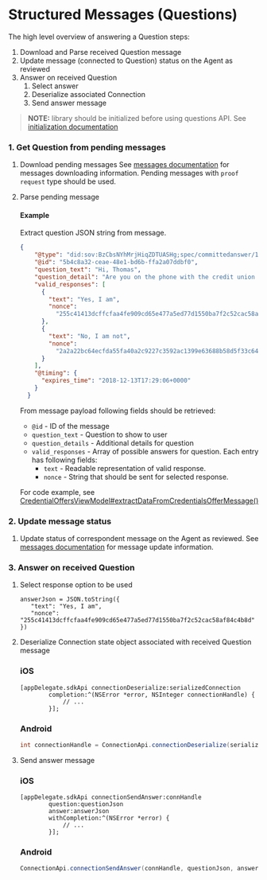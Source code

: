 # Structured Messages (Questions)

The high level overview of answering a Question steps:

1. Download and Parse received Question message
1. Update message (connected to Question) status on the Agent as reviewed
1. Answer on received Question
    1. Select answer
    1. Deserialize associated Connection
    1. Send answer message

> **NOTE:** library should be initialized before using questions API. See [initialization documentation](2.Initialization.md)

### 1. Get Question from pending messages

1. Download pending messages
   See [messages documentation](8.Messages.md) for messages downloading information. Pending messages with `proof request` type should be used.

2. Parse pending message

   #### Example

    Extract question JSON string from message.
    
    ```json
    {
        "@type": "did:sov:BzCbsNYhMrjHiqZDTUASHg;spec/committedanswer/1.0/question",
        "@id": "5b4c8a32-ceae-48e1-bd6b-ffa2a07ddbf0",
        "question_text": "Hi, Thomas",
        "question_detail": "Are you on the phone with the credit union right now about transferring $100.00?",
        "valid_responses": [
          {
            "text": "Yes, I am",
            "nonce":
              "255c41413dcffcfaa4fe909cd65e477a5ed77d1550ba7f2c52cac58af84c4b8d"
          },
          {
            "text": "No, I am not",
            "nonce":
              "2a2a22bc64ecfda55fa40a2c9227c3592ac1399e63688b58d5f33c64b4326f77"
          }
        ],
        "@timing": {
          "expires_time": "2018-12-13T17:29:06+0000"
        }
      }
    ```
    
    From message payload following fields should be retrieved:

    * `@id` - ID of the message
    * `question_text` - Question to show to user
    * `question_details` - Additional details for question
    * `valid_responses` - Array of possible answers for question. Each entry has following fields:
        * `text` - Readable representation of valid response.
        * `nonce` - String that should be sent for selected response.

    For code example, see [CredentialOffersViewModel#extractDataFromCredentialsOfferMessage()](/examples/android/CMeSdkJava/app/src/main/java/me/connect/sdk/java/sample/structmessages/StructuredMessagesViewModel.java#L45)

### 2. Update message status

1. Update status of correspondent message on the Agent as reviewed. See [messages documentation](8.Messages.md) for message update information.

### 3. Answer on received Question

1. Select response option to be used

   ```
   answerJson = JSON.toString({
      "text": "Yes, I am",
      "nonce": "255c41413dcffcfaa4fe909cd65e477a5ed77d1550ba7f2c52cac58af84c4b8d"
   })
   ```

1. Deserialize Connection state object associated with received Question message

    ### iOS
    ```objC
    [appDelegate.sdkApi connectionDeserialize:serializedConnection
            completion:^(NSError *error, NSInteger connectionHandle) {
                // ...
            }];
    ```
    
    ### Android
    ```java
    int connectionHandle = ConnectionApi.connectionDeserialize(serializedConnection).get();
    ```

1. Send answer message

    ### iOS
    ```objC
    [appDelegate.sdkApi connectionSendAnswer:connHandle
            question:questionJson
            answer:answerJson
            withCompletion:^(NSError *error) {
                // ...
            }];
    ```
    
    ### Android
    ```java 
    ConnectionApi.connectionSendAnswer(connHandle, questionJson, answerJson).get();
    ```
